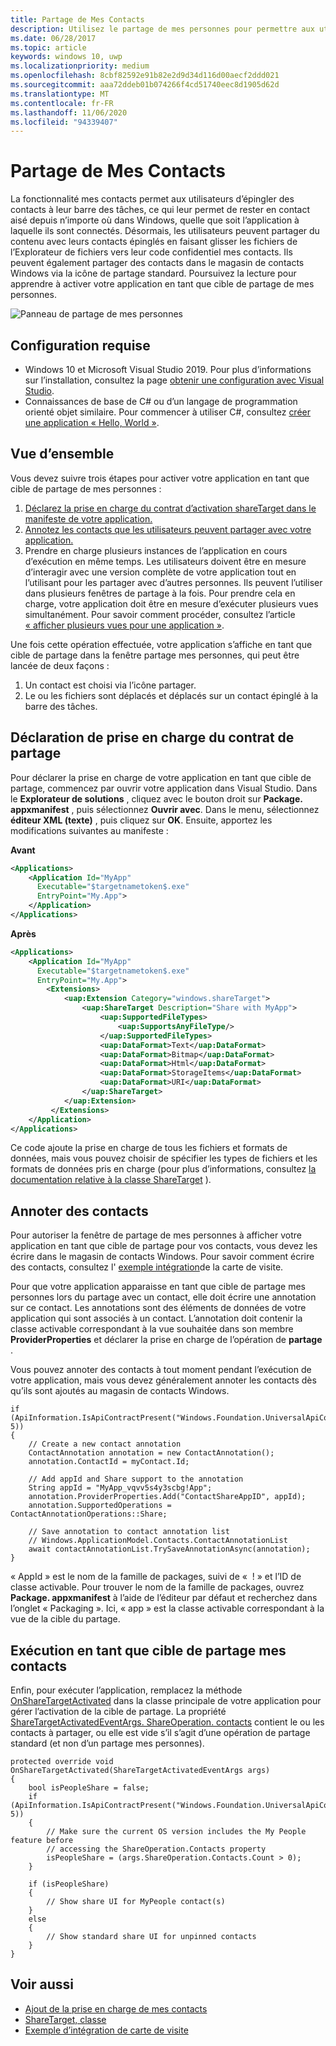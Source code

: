 ```yaml
---
title: Partage de Mes Contacts
description: Utilisez le partage de mes personnes pour permettre aux utilisateurs d’épingler des contacts à leur barre des tâches et de rester en contact facilement depuis n’importe où dans Windows.
ms.date: 06/28/2017
ms.topic: article
keywords: windows 10, uwp
ms.localizationpriority: medium
ms.openlocfilehash: 8cbf82592e91b82e2d9d34d116d00aecf2ddd021
ms.sourcegitcommit: aaa72ddeb01b074266f4cd51740eec8d1905d62d
ms.translationtype: MT
ms.contentlocale: fr-FR
ms.lasthandoff: 11/06/2020
ms.locfileid: "94339407"
---
```

# <a name="my-people-sharing"></a>Partage de Mes Contacts

La fonctionnalité mes contacts permet aux utilisateurs d’épingler des contacts à leur barre des tâches, ce qui leur permet de rester en contact aisé depuis n’importe où dans Windows, quelle que soit l’application à laquelle ils sont connectés. Désormais, les utilisateurs peuvent partager du contenu avec leurs contacts épinglés en faisant glisser les fichiers de l’Explorateur de fichiers vers leur code confidentiel mes contacts. Ils peuvent également partager des contacts dans le magasin de contacts Windows via la icône de partage standard. Poursuivez la lecture pour apprendre à activer votre application en tant que cible de partage de mes personnes.

![Panneau de partage de mes personnes](images/my-people-sharing.png)

## <a name="requirements"></a>Configuration requise

+ Windows 10 et Microsoft Visual Studio 2019. Pour plus d’informations sur l’installation, consultez la page [obtenir une configuration avec Visual Studio](/windows/apps/get-started/get-set-up).
+ Connaissances de base de C# ou d’un langage de programmation orienté objet similaire. Pour commencer à utiliser C#, consultez [créer une application « Hello, World »](../get-started/create-a-hello-world-app-xaml-universal.md).

## <a name="overview"></a>Vue d’ensemble

Vous devez suivre trois étapes pour activer votre application en tant que cible de partage de mes personnes :

1. [Déclarez la prise en charge du contrat d’activation shareTarget dans le manifeste de votre application.](#declaring-support-for-the-share-contract)
2. [Annotez les contacts que les utilisateurs peuvent partager avec votre application.](#annotating-contacts)
3. Prendre en charge plusieurs instances de l’application en cours d’exécution en même temps.  Les utilisateurs doivent être en mesure d’interagir avec une version complète de votre application tout en l’utilisant pour les partager avec d’autres personnes. Ils peuvent l’utiliser dans plusieurs fenêtres de partage à la fois. Pour prendre cela en charge, votre application doit être en mesure d’exécuter plusieurs vues simultanément. Pour savoir comment procéder, consultez l’article [« afficher plusieurs vues pour une application »](../design/layout/show-multiple-views.md).

Une fois cette opération effectuée, votre application s’affiche en tant que cible de partage dans la fenêtre partage mes personnes, qui peut être lancée de deux façons :
1. Un contact est choisi via l’icône partager.
2. Le ou les fichiers sont déplacés et déplacés sur un contact épinglé à la barre des tâches.

## <a name="declaring-support-for-the-share-contract"></a>Déclaration de prise en charge du contrat de partage

Pour déclarer la prise en charge de votre application en tant que cible de partage, commencez par ouvrir votre application dans Visual Studio. Dans le **Explorateur de solutions** , cliquez avec le bouton droit sur **Package. appxmanifest** , puis sélectionnez **Ouvrir avec**. Dans le menu, sélectionnez **éditeur XML (texte)** , puis cliquez sur **OK**. Ensuite, apportez les modifications suivantes au manifeste :


**Avant**
```xml
<Applications>
    <Application Id="MyApp"
      Executable="$targetnametoken$.exe"
      EntryPoint="My.App">
    </Application>
</Applications>
```

**Après**

```xml
<Applications>
    <Application Id="MyApp"
      Executable="$targetnametoken$.exe"
      EntryPoint="My.App">
        <Extensions>
            <uap:Extension Category="windows.shareTarget">
                <uap:ShareTarget Description="Share with MyApp">
                    <uap:SupportedFileTypes>
                        <uap:SupportsAnyFileType/>
                    </uap:SupportedFileTypes>
                    <uap:DataFormat>Text</uap:DataFormat>
                    <uap:DataFormat>Bitmap</uap:DataFormat>
                    <uap:DataFormat>Html</uap:DataFormat>
                    <uap:DataFormat>StorageItems</uap:DataFormat>
                    <uap:DataFormat>URI</uap:DataFormat>
                </uap:ShareTarget>
            </uap:Extension>
         </Extensions>
    </Application>
</Applications>
```

Ce code ajoute la prise en charge de tous les fichiers et formats de données, mais vous pouvez choisir de spécifier les types de fichiers et les formats de données pris en charge (pour plus d’informations, consultez [la documentation relative à la classe ShareTarget](/uwp/schemas/appxpackage/appxmanifestschema/element-sharetarget) ).

## <a name="annotating-contacts"></a>Annoter des contacts

Pour autoriser la fenêtre de partage de mes personnes à afficher votre application en tant que cible de partage pour vos contacts, vous devez les écrire dans le magasin de contacts Windows. Pour savoir comment écrire des contacts, consultez l' [exemple intégration](https://github.com/Microsoft/Windows-universal-samples/tree/6370138b150ca8a34ff86de376ab6408c5587f5d/Samples/ContactCardIntegration)de la carte de visite. 

Pour que votre application apparaisse en tant que cible de partage mes personnes lors du partage avec un contact, elle doit écrire une annotation sur ce contact. Les annotations sont des éléments de données de votre application qui sont associés à un contact. L’annotation doit contenir la classe activable correspondant à la vue souhaitée dans son membre **ProviderProperties** et déclarer la prise en charge de l’opération de **partage** .

Vous pouvez annoter des contacts à tout moment pendant l’exécution de votre application, mais vous devez généralement annoter les contacts dès qu’ils sont ajoutés au magasin de contacts Windows.

```Csharp
if (ApiInformation.IsApiContractPresent("Windows.Foundation.UniversalApiContract", 5))
{
    // Create a new contact annotation
    ContactAnnotation annotation = new ContactAnnotation();
    annotation.ContactId = myContact.Id;

    // Add appId and Share support to the annotation
    String appId = "MyApp_vqvv5s4y3scbg!App";
    annotation.ProviderProperties.Add("ContactShareAppID", appId);
    annotation.SupportedOperations = ContactAnnotationOperations::Share;

    // Save annotation to contact annotation list
    // Windows.ApplicationModel.Contacts.ContactAnnotationList 
    await contactAnnotationList.TrySaveAnnotationAsync(annotation);
}
```

« AppId » est le nom de la famille de packages, suivi de «  ! » et l’ID de classe activable. Pour trouver le nom de la famille de packages, ouvrez **Package. appxmanifest** à l’aide de l’éditeur par défaut et recherchez dans l’onglet « Packaging ». Ici, « app » est la classe activable correspondant à la vue de la cible du partage.

## <a name="running-as-a-my-people-share-target"></a>Exécution en tant que cible de partage mes contacts

Enfin, pour exécuter l’application, remplacez la méthode [OnShareTargetActivated](/uwp/api/Windows.UI.Xaml.Application#Windows_UI_Xaml_Application_OnShareTargetActivated_Windows_ApplicationModel_Activation_ShareTargetActivatedEventArgs_) dans la classe principale de votre application pour gérer l’activation de la cible de partage. La propriété [ShareTargetActivatedEventArgs. ShareOperation. contacts](/uwp/api/windows.applicationmodel.datatransfer.sharetarget.shareoperation#Properties) contient le ou les contacts à partager, ou elle est vide s’il s’agit d’une opération de partage standard (et non d’un partage mes personnes).

```Csharp
protected override void OnShareTargetActivated(ShareTargetActivatedEventArgs args)
{
    bool isPeopleShare = false;
    if (ApiInformation.IsApiContractPresent("Windows.Foundation.UniversalApiContract", 5))
    {
        // Make sure the current OS version includes the My People feature before
        // accessing the ShareOperation.Contacts property
        isPeopleShare = (args.ShareOperation.Contacts.Count > 0);
    }

    if (isPeopleShare)
    {
        // Show share UI for MyPeople contact(s)
    }
    else
    {
        // Show standard share UI for unpinned contacts
    }
}
```

## <a name="see-also"></a>Voir aussi
+ [Ajout de la prise en charge de mes contacts](my-people-support.md)
+ [ShareTarget, classe](/uwp/schemas/appxpackage/appxmanifestschema/element-sharetarget)
+ [Exemple d’intégration de carte de visite](https://github.com/Microsoft/Windows-universal-samples/tree/6370138b150ca8a34ff86de376ab6408c5587f5d/Samples/ContactCardIntegration)